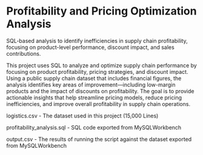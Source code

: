 # Profitability and Pricing Optimization Analysis
 SQL-based analysis to identify inefficiencies in supply chain profitability, focusing on product-level performance, discount impact, and sales contributions.

This project uses SQL to analyze and optimize supply chain performance by focusing on product profitability, pricing strategies, and discount impact. Using a public supply chain dataset that includes financial figures, the analysis identifies key areas of improvement—including low-margin products and the impact of discounts on profitability. The goal is to provide actionable insights that help streamline pricing models, reduce pricing inefficiencies, and improve overall profitability in supply chain operations. 


logistics.csv - The dataset used in this project (15,000 Lines)

profitability_analysis.sql - SQL code exported from MySQLWorkbench 

output.csv - The results of running the script against the dataset exported from MySQLWorkbench
